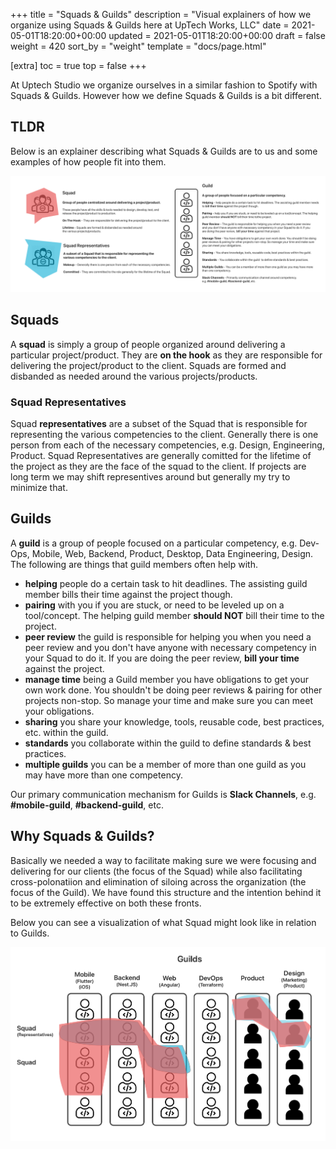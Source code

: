 +++
title = "Squads & Guilds"
description = "Visual explainers of how we organize using Squads & Guilds here at UpTech Works, LLC"
date = 2021-05-01T18:20:00+00:00
updated = 2021-05-01T18:20:00+00:00
draft = false
weight = 420
sort_by = "weight"
template = "docs/page.html"

[extra]
toc = true
top = false
+++

At Uptech Studio we organize ourselves in a similar fashion to Spotify with Squads & Guilds. However how we define Squads & Guilds is a bit different.

## TLDR

Below is an explainer describing what Squads & Guilds are to us and some examples of how people fit into them.

[![Visual explaining what Squads & Guilds are at UpTech Works, LLC](uptech-squads-explainer.png)](uptech-squads-explainer.png)


## Squads

A **squad** is simply a group of people organized around delivering a particular project/product. They are **on the hook** as they are responsible for delivering the project/product to the client. Squads are formed and disbanded as needed around the various projects/products.

### Squad Representatives

Squad **representatives** are a subset of the Squad that is responsible for representing the various competencies to the client. Generally there is one person from each of the necessary competencies, e.g. Design, Engineering, Product. Squad Representatives are generally comitted for the lifetime of the project as they are the face of the squad to the client. If projects are long term we may shift representives around but generally my try to minimize that.

## Guilds

A **guild** is a group of people focused on a particular competency, e.g. Dev-Ops, Mobile, Web, Backend, Product, Desktop, Data Engineering, Design. The following are things that guild members often help with.

- **helping** people do a certain task to hit deadlines. The assisting guild member bills their time against the project though.
- **pairing** with you if you are stuck, or need to be leveled up on a tool/concept. The helping guild member **should NOT** bill their time to the project.
- **peer review** the guild is responsible for helping you when you need a peer review and you don't have anyone with necessary competency in your Squad to do it. If you are doing the peer review, **bill your time** against the project.
- **manage time** being a Guild member you have obligations to get your own work done. You shouldn't be doing peer reviews & pairing for other projects non-stop. So manage your time and make sure you can meet your obligations.
- **sharing** you share your knowledge, tools, reusable code, best practices, etc. within the guild.
- **standards** you collaborate within the guild to define standards & best practices.
- **multiple guilds** you can be a member of more than one guild as you may have more than one competency.

Our primary communication mechanism for Guilds is **Slack Channels**, e.g. **#mobile-guild**, **#backend-guild**, etc.

## Why Squads & Guilds?

Basically we needed a way to facilitate making sure we were focusing and delivering for our clients (the focus of the Squad) while also facilitating cross-polonatiion and elimination of siloing across the organization (the focus of the Guild). We have found this structure and the intention behind it to be extremely effective on both these fronts.

Below you can see a visualization of what Squad might look like in relation to Guilds.

[![Visual example of Squads & Guilds at UpTech Works, LLC](uptech-squads-example.png)](uptech-squads-example.png)
